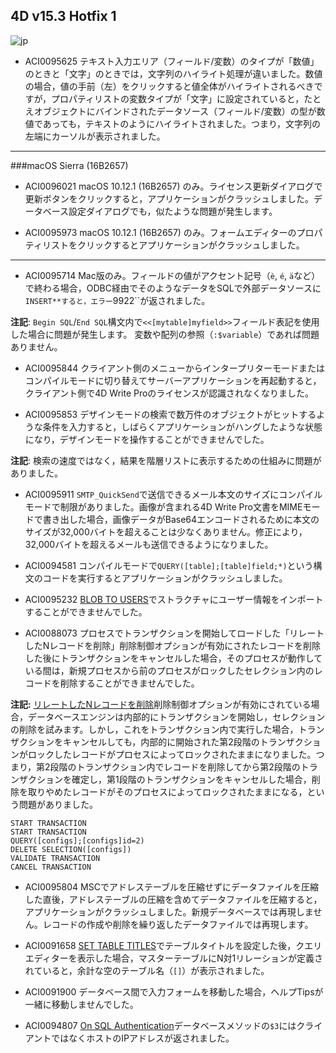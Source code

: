 4D v15.3 Hotfix 1
---

![jp](https://cloud.githubusercontent.com/assets/10509075/16182979/016305e0-36e7-11e6-816b-2335cc6f0abb.png)

* ACI0095625 テキスト入力エリア（フィールド/変数）のタイプが「数値」のときと「文字」のときでは，文字列のハイライト処理が違いました。数値の場合，値の手前（左）をクリックすると値全体がハイライトされるべきですが，プロパティリストの変数タイプが「文字」に設定されていると，たとえオブジェクトにバインドされたデータソース（フィールド/変数）の型が数値であっても，テキストのようにハイライトされました。つまり，文字列の左端にカーソルが表示されました。

---

###macOS Sierra (16B2657)

* ACI0096021 macOS 10.12.1 (16B2657) のみ。ライセンス更新ダイアログで更新ボタンをクリックすると，アプリケーションがクラッシュしました。データベース設定ダイアログでも，似たような問題が発生します。

* ACI0095973 macOS 10.12.1 (16B2657) のみ。フォームエディターのプロパティリストをクリックするとアプリケーションがクラッシュしました。

---

* ACI0095714 Mac版のみ。フィールドの値がアクセント記号（``è``, ``é``, ``ä``など）で終わる場合，ODBC経由でそのようなデータをSQLで外部データソースに``INSERT**すると，エラー``9922``が返されました。

**注記**: ``Begin SQL``/``End SQL``構文内で``<<[mytable]myfield>>``フィールド表記を使用した場合に問題が発生します。 変数や配列の参照（``:$variable``）であれば問題ありません。

* ACI0095844 クライアント側のメニューからインタープリターモードまたはコンパイルモードに切り替えてサーバーアプリケーションを再起動すると，クライアント側で4D Write Proのライセンスが認識されなくなりました。

* ACI0095853 デザインモードの検索で数万件のオブジェクトがヒットするような条件を入力すると，しばらくアプリケーションがハングしたような状態になり，デザインモードを操作することができませんでした。

**注記**: 検索の速度ではなく，結果を階層リストに表示するための仕組みに問題がありました。

* ACI0095911 ``SMTP_QuickSend``で送信できるメール本文のサイズにコンパイルモードで制限がありました。画像が含まれる4D Write Pro文書をMIMEモードで書き出した場合，画像データがBase64エンコードされるために本文のサイズが32,000バイトを超えることは少なくありません。修正により，32,000バイトを超えるメールも送信できるようになりました。

* ACI0094581 コンパイルモードで``QUERY([table];[table]field;*)``という構文のコードを実行するとアプリケーションがクラッシュしました。

* ACI0095232 [BLOB TO USERS](http://doc.4d.com/4dv15r/help/command/ja/page850.html)でストラクチャにユーザー情報をインポートすることができませんでした。

* ACI0088073 プロセスでトランザクションを開始してロードした「リレートしたNレコードを削除」削除制御オプションが有効にされたレコードを削除した後にトランザクションをキャンセルした場合，そのプロセスが動作している間は，新規プロセスから前のプロセスがロックしたセレクション内のレコードを削除することができませんでした。

**注記:** [リレートしたNレコードを削除](http://doc.4d.com/4Dv16/4D/16/Relation-properties.300-3048985.ja.html)削除制御オプションが有効にされている場合，データベースエンジンは内部的にトランザクションを開始し，セレクションの削除を試みます。しかし，これをトランザクション内で実行した場合，トランザクションをキャンセルしても，内部的に開始された第2段階のトランザクションがロックしたレコードがプロセスによってロックされたままになりました。つまり，第2段階のトランザクション内でレコードを削除してから第2段階のトランザクションを確定し，第1段階のトランザクションをキャンセルした場合，削除を取りやめたレコードがそのプロセスによってロックされたままになる，という問題がありました。

```
START TRANSACTION
START TRANSACTION
QUERY([configs];[configs]id=2)
DELETE SELECTION([configs])
VALIDATE TRANSACTION 
CANCEL TRANSACTION
```

* ACI0095804 MSCでアドレステーブルを圧縮せずにデータファイルを圧縮した直後，アドレステーブルの圧縮を含めてデータファイルを圧縮すると，アプリケーションがクラッシュしました。新規データベースでは再現しません。レコードの作成や削除を繰り返したデータファイルでは再現します。

* ACI0091658 [SET TABLE TITLES](http://doc.4d.com/4dv15r/help/command/ja/page803.html)でテーブルタイトルを設定した後，クエリエディターを表示した場合，マスターテーブルにN対1リレーションが定義されていると，余計な空のテーブル名（``[]``）が表示されました。

* ACI0091900 データベース間で入力フォームを移動した場合，ヘルプTipsが一緒に移動しませんでした。

* ACI0094807 [On SQL Authentication](http://doc.4d.com/4Dv16/4D/16/On-SQL-Authentication-database-method.301-3037171.ja.html)データベースメソッドの``$3``にはクライアントではなくホストのIPアドレスが返されました。

